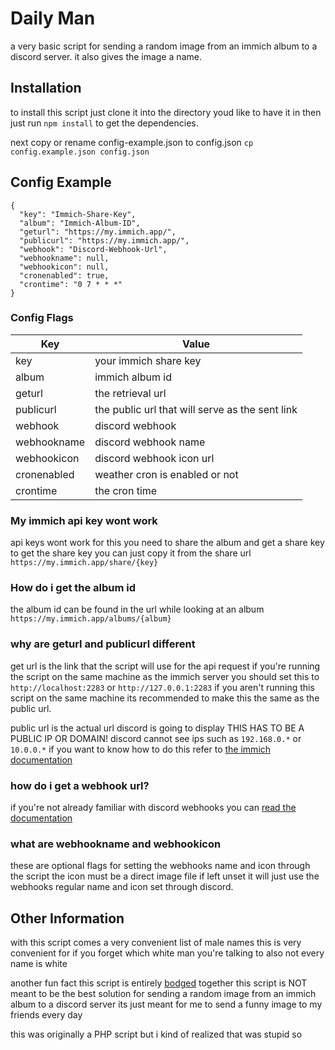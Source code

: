 # Daily Man
a very basic script for sending a random image from an immich album to a discord server.
it also gives the image a name.


## Installation
to install this script just clone it into the directory youd like to have it in then just run ``npm install`` to get the dependencies.

next copy or rename config-example.json to config.json
``cp config.example.json config.json``

## Config Example
```
{
  "key": "Immich-Share-Key",
  "album": "Immich-Album-ID",
  "geturl": "https://my.immich.app/",
  "publicurl": "https://my.immich.app/",
  "webhook": "Discord-Webhook-Url",
  "webhookname": null,
  "webhookicon": null,
  "cronenabled": true,
  "crontime": "0 7 * * *"
}
```
### Config Flags
| Key    | Value |
| -------- | ------- |
| key | your immich share key | 
| album | immich album id | 
| geturl | the retrieval url | 
| publicurl | the public url that will serve as the sent link | 
| webhook | discord webhook | 
| webhookname | discord webhook name | 
| webhookicon | discord webhook icon url | 
| cronenabled | weather cron is enabled or not | 
| crontime | the cron time | 

### My immich api key wont work
api keys wont work for this 
you need to share the album and get a share key
to get the share key you can just copy it from the share url
``https://my.immich.app/share/{key}``

### How do i get the album id
the album id can be found in the url while looking at an album
``https://my.immich.app/albums/{album}``

### why are geturl and publicurl different
get url is the link that the script will use for the api request
if you're running the script on the same machine as the immich server you should set this to ``http://localhost:2283`` or ``http://127.0.0.1:2283``
if you aren't running this script on the same machine its recommended to make this the same as the public url.

public url is the actual url discord is going to display
THIS HAS TO BE A PUBLIC IP OR DOMAIN!
discord cannot see ips such as ``192.168.0.*`` or ``10.0.0.*``
if you want to know how to do this refer to [the immich documentation](https://immich.app/docs/guides/remote-access/)

### how do i get a webhook url?
if you're not already familiar with discord webhooks you can [read the documentation](https://support.discord.com/hc/en-us/articles/228383668-Intro-to-Webhooks)

### what are webhookname and webhookicon
these are optional flags for setting the webhooks name and icon through the script
the icon must be a direct image file
if left unset it will just use the webhooks regular name and icon set through discord.

## Other Information
with this script comes a very convenient list of male names
this is very convenient for if you forget which white man you're talking to
also not every name is white

another fun fact this script is entirely [bodged](https://www.youtube.com/watch?v=lIFE7h3m40U) together
this script is NOT meant to be the best solution for sending a random image from an immich album to a discord server
its just meant for me to send a funny image to my friends every day

this was originally a PHP script
but i kind of realized that was stupid so
